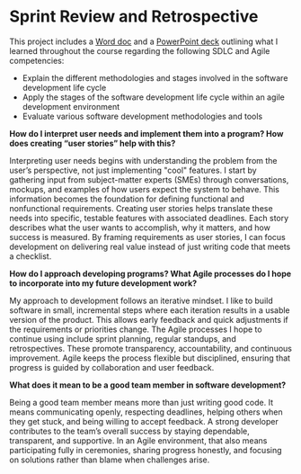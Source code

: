 # Sprint Review and Retrospective

This project includes a [Word doc](SprintReviewAndRetrospective.docx) and a [PowerPoint deck](./SprintReviewAndRetrospective.pptx) outlining what I learned throughout the course regarding the following SDLC and Agile competencies:

- Explain the different methodologies and stages involved in the software development life cycle
- Apply the stages of the software development life cycle within an agile development environment
- Evaluate various software development methodologies and tools

**How do I interpret user needs and implement them into a program? How does creating “user stories” help with this?**

Interpreting user needs begins with understanding the problem from the user’s perspective, not just implementing "cool" features. I start by gathering input from subject-matter experts (SMEs) through conversations, mockups, and examples of how users expect the system to behave. This information becomes the foundation for defining functional and nonfunctional requirements. Creating user stories helps translate these needs into specific, testable features with associated deadlines. Each story describes what the user wants to accomplish, why it matters, and how success is measured. By framing requirements as user stories, I can focus development on delivering real value instead of just writing code that meets a checklist.

**How do I approach developing programs? What Agile processes do I hope to incorporate into my future development work?**

My approach to development follows an iterative mindset. I like to build software in small, incremental steps where each iteration results in a usable version of the product. This allows early feedback and quick adjustments if the requirements or priorities change. The Agile processes I hope to continue using include sprint planning, regular standups, and retrospectives. These promote transparency, accountability, and continuous improvement. Agile keeps the process flexible but disciplined, ensuring that progress is guided by collaboration and user feedback.

**What does it mean to be a good team member in software development?**

Being a good team member means more than just writing good code. It means communicating openly, respecting deadlines, helping others when they get stuck, and being willing to accept feedback. A strong developer contributes to the team’s overall success by staying dependable, transparent, and supportive. In an Agile environment, that also means participating fully in ceremonies, sharing progress honestly, and focusing on solutions rather than blame when challenges arise.